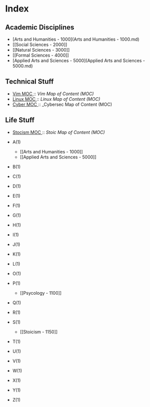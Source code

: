 # Index


## Academic Disciplines
- [Arts and Humanities - 1000](Arts and  Humanities - 1000.md)
- [[Social Sciences - 2000]]
- [[Natural Sciences - 3000]]
- [[Formal Sciences - 4000]]
- [Applied Arts and Sciences - 5000](Applied Arts and Sciences - 5000.md)

 ## Technical Stuff

- [Vim MOC ](202208110032.md):: _Vim Map of Content (MOC)_
- [Linux MOC ](202208141811.md):: _Linux Map of Content (MOC)_
- [Cyber MOC ](202208141819.md):: _Cybersec Map of Content (MOC)

## Life Stuff

- [Stocism MOC ](202208110131.md):: _Stoic Map of Content (MOC)_


- A(1)
    * [[Arts and Humanities - 1000]]
    * [[Applied Arts and Sciences - 5000]]  
- B(1)
- C(1)
- D(1)
- E(1)
- F(1)
- G(1)
- H(1)
- I(1)
- J(1)
- K(1)
- L(1)
- O(1)
- P(1)
    * [[Psycology - 1100]]
- Q(1)
- R(1)
- S(1)
    * [[Stoicism - 1150]]
- T(1)
- U(1)
- V(1)
- W(1)
- X(1)
- Y(1)
- Z(1)







 









